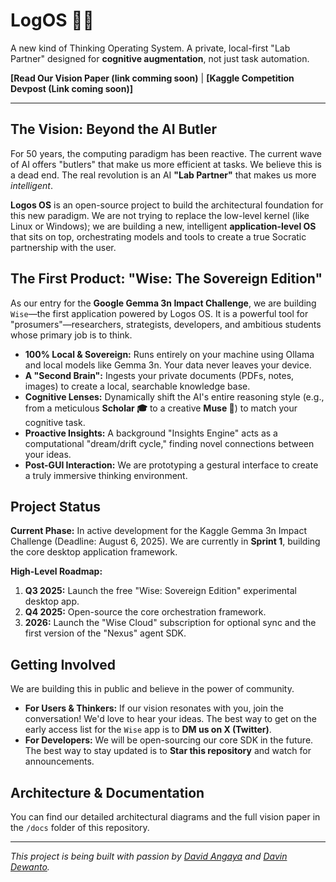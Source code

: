 # LogOS 🧠✨

A new kind of Thinking Operating System. A private, local-first "Lab Partner" designed for **cognitive augmentation**, not just task automation.

**[Read Our Vision Paper (link comming soon)** | **[Kaggle Competition Devpost (Link coming soon)]**

---

## The Vision: Beyond the AI Butler

For 50 years, the computing paradigm has been reactive. The current wave of AI offers "butlers" that make us more efficient at tasks. We believe this is a dead end. The real revolution is an AI **"Lab Partner"** that makes us more *intelligent*.

**Logos OS** is an open-source project to build the architectural foundation for this new paradigm. We are not trying to replace the low-level kernel (like Linux or Windows); we are building a new, intelligent **application-level OS** that sits on top, orchestrating models and tools to create a true Socratic partnership with the user.

## The First Product: "Wise: The Sovereign Edition"

As our entry for the **Google Gemma 3n Impact Challenge**, we are building `Wise`—the first application powered by Logos OS. It is a powerful tool for "prosumers"—researchers, strategists, developers, and ambitious students whose primary job is to think.

*   **100% Local & Sovereign:** Runs entirely on your machine using Ollama and local models like Gemma 3n. Your data never leaves your device.
*   **A "Second Brain":** Ingests your private documents (PDFs, notes, images) to create a local, searchable knowledge base.
*   **Cognitive Lenses:** Dynamically shift the AI's entire reasoning style (e.g., from a meticulous **Scholar 🎓** to a creative **Muse 🎨**) to match your cognitive task.
*   **Proactive Insights:** A background "Insights Engine" acts as a computational "dream/drift cycle," finding novel connections between your ideas.
*   **Post-GUI Interaction:** We are prototyping a gestural interface to create a truly immersive thinking environment.

## Project Status

**Current Phase:** In active development for the Kaggle Gemma 3n Impact Challenge (Deadline: August 6, 2025). We are currently in **Sprint 1**, building the core desktop application framework.

**High-Level Roadmap:**
1.  **Q3 2025:** Launch the free "Wise: Sovereign Edition" experimental desktop app.
2.  **Q4 2025:** Open-source the core orchestration framework.
3.  **2026:** Launch the "Wise Cloud" subscription for optional sync and the first version of the "Nexus" agent SDK.

## Getting Involved

We are building this in public and believe in the power of community.

*   **For Users & Thinkers:** If our vision resonates with you, join the conversation! We'd love to hear your ideas. The best way to get on the early access list for the `Wise` app is to **DM us on X (Twitter)**.
*   **For Developers:** We will be open-sourcing our core SDK in the future. The best way to stay updated is to **Star this repository** and watch for announcements.

## Architecture & Documentation

You can find our detailed architectural diagrams and the full vision paper in the `/docs` folder of this repository.

---

*This project is being built with passion by [David Angaya](https://x.com/Omungala_dave) and [Davin Dewanto](https://x.com/DavinDewanto).*
